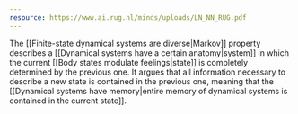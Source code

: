```yaml
---
resource: https://www.ai.rug.nl/minds/uploads/LN_NN_RUG.pdf
---
```


The [[Finite-state dynamical systems are diverse|Markov]] property describes a [[Dynamical systems have a certain anatomy|system]] in which the current [[Body states modulate feelings|state]] is completely determined by the previous one. It argues that all information necessary to describe a new state is contained in the previous one, meaning that the [[Dynamical systems have memory|entire memory of dynamical systems is contained in the current state]].